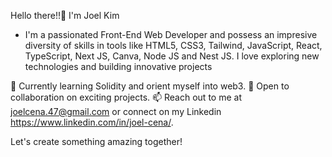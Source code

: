 Hello there!!👋 I'm Joel Kim
- I'm a passionated Front-End Web Developer and possess an impresive diversity of skills in tools like HTML5, CSS3, Tailwind, JavaScript, React, TypeScript, Next JS, Canva, Node JS and Nest JS. I love exploring new technologies and building innovative projects
  
🌱 Currently learning Solidity and orient myself into web3.
💼 Open to collaboration on exciting projects.
📫 Reach out to me at joelcena.47@gmail.com or connect on my Linkedin https://www.linkedin.com/in/joel-cena/.

Let's create something amazing together!

<!---
Joel-Kimikya/Joel-Kimikya is a ✨ special ✨ repository because its `README.md` (this file) appears on your GitHub profile.
You can click the Preview link to take a look at your changes.
--->
